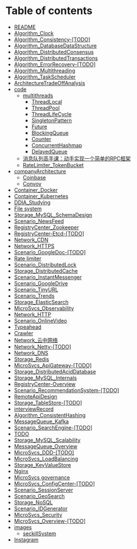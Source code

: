 # Table of contents

* [README](README.md)
* [Algorithm\_Clock](algorithm_clock.md)
* [Algorithm\_Consistency-\[TODO\]](algorithm_consistency-todo.md)
* [Algorithm\_DatabaseDataStructure](algorithm_databasedatastructure.md)
* [Algorithm\_DistributedConsensus](algorithm_distributedconsensus.md)
* [Algorithm\_DistributedTransactions](algorithm_distributedtransactions.md)
* [Algorithm\_ErrorRecovery-\[TODO\]](algorithm_errorrecovery-todo.md)
* [Algorithm\_Multithreading](algorithm_multithreading.md)
* [Algorithm\_TaskScheduler](algorithm_taskscheduler.md)
* [ArchitectureTradeOffAnalysis](architecturetradeoffanalysis.md)
* [code](code/README.md)
  * [multithreads](code/multithreads/README.md)
    * [ThreadLocal](code/multithreads/threadlocal.md)
    * [ThreadPool](code/multithreads/threadpool.md)
    * [ThreadLifeCycle](code/multithreads/threadlifecycle.md)
    * [SingletonPattern](code/multithreads/singletonpattern.md)
    * [Future](code/multithreads/future.md)
    * [BlockingQueue](code/multithreads/blockingqueue.md)
    * [Counter](code/multithreads/counter.md)
    * [ConcurrentHashmap](code/multithreads/concurrenthashmap.md)
    * [DelayedQueue](code/multithreads/delayedqueue.md)
  * [消息队列高手课：动手实现一个简单的RPC框架](code/simple-rpc-framework-master.md)
  * [RateLimiter\_TokenBucket](code/ratelimiter_tokenbucket.md)
* [companyArchitecture](companyarchitecture/README.md)
  * [Coinbase](companyarchitecture/coinbase.md)
  * [Convoy](companyarchitecture/convoy.md)
* [Container\_Docker](container_docker.md)
* [Container\_Kubernetes](container_kubernetes.md)
* [DDIA\_Studying](ddia_studying.md)
* [File system](storage_objectstore.md)
* [Storage\_MySQL\_SchemaDesign](storage_mysql_schemadesign.md)
* [Scenario\_NewsFeed](scenario_newsfeed.md)
* [RegistryCenter\_Zookeeper](registrycenter_zookeeper.md)
* [RegistryCenter-Etcd-\[TODO\]](registrycenter-etcd-todo.md)
* [Network\_CDN](network_cdn.md)
* [Network\_HTTPS](network_https.md)
* [Scenario\_GoogleDoc-\[TODO\]](scenario_googledoc-todo.md)
* [Rate limiter](scenario_ratelimiter.md)
* [Scenario\_DistributedLock](scenario_distributedlock.md)
* [Storage\_DistributedCache](storage_distributedcache.md)
* [Scenario\_InstantMessenger](scenario_instantmessenger.md)
* [Scenario\_GoogleDrive](scenario_googledrive.md)
* [Scenario\_TinyURL](scenario_tinyurl.md)
* [Scenario\_Trends](scenario_trends.md)
* [Storage\_ElasticSearch](storage_elasticsearch.md)
* [MicroSvcs\_Observability](microsvcs_observability.md)
* [Network\_HTTP](network_http.md)
* [Scenario\_OnlineVideo](scenario_onlinevideo.md)
* [Typeahead](scenario_typeahead.md)
* [Crawler](scenario_webcrawler.md)
* [Network\_云中网络](network-yun-zhong-wang-luo.md)
* [Network\_Netty-\[TODO\]](network_netty-todo.md)
* [Network\_DNS](network_dns.md)
* [Storage\_Redis](storage_redis.md)
* [MicroSvcs\_ApiGateway-\[TODO\]](microsvcs_apigateway-todo.md)
* [Storage\_DistributedAcidDatabase](storage_distributedaciddatabase.md)
* [Storage\_MySQL\_Internals](storage_mysql_internals.md)
* [RegistryCenter-Overview](registrycenter-overview.md)
* [Scenario\_RecommendationSystem-\[TODO\]](scenario_recommendationsystem-todo.md)
* [RemoteApiDesign](remoteapidesign.md)
* [Storage\_TableStore-\[TODO\]](storage_tablestore-todo.md)
* [interviewRecord](interviewrecord.md)
* [Algorithm\_ConsistentHashing](algorithm_consistenthashing.md)
* [MessageQueue\_Kafka](messagequeue_kafka.md)
* [Scenario\_SearchEngine-\[TODO\]](scenario_searchengine-todo.md)
* [TODO](microsvcs_breakingmonolithic-todo.md)
* [Storage\_MySQL\_Scalability](storage_mysql_scalability.md)
* [MessageQueue\_Overview](messagequeue_overview.md)
* [MicroSvcs\_DDD-\[TODO\]](microsvcs_ddd-todo.md)
* [MicroSvcs\_LoadBalancing](microsvcs_loadbalancing.md)
* [Storage\_KeyValueStore](storage_keyvaluestore.md)
* [Nginx](server_nginx-todo.md)
* [MicroSvcs governance](microsvcs_governance.md)
* [MicroSvcs\_ConfigCenter-\[TODO\]](microsvcs_configcenter-todo.md)
* [Scenario\_SessionServer](scenario_sessionserver.md)
* [Scenario\_GeoSearch](scenario_geosearch.md)
* [Storage\_NoSQL](storage_nosql.md)
* [Scenario\_IDGenerator](scenario_idgenerator.md)
* [MicroSvcs\_Security](microsvcs_security.md)
* [MicroSvcs\_Overview-\[TODO\]](microsvcs_overview-todo.md)
* [images](images/README.md)
  * [seckillSystem](images/seckillsystem.md)
* [Instagram](scenario_instagram-todo.md)

